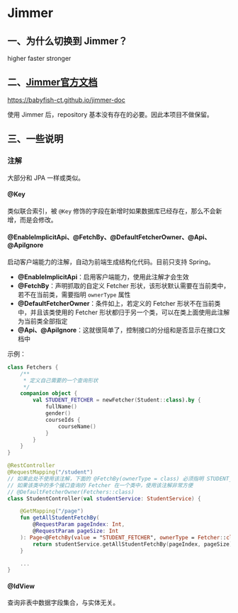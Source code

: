 # Jimmer

## 一、为什么切换到 Jimmer？

higher faster stronger

## 二、[Jimmer官方文档](https://babyfish-ct.github.io/jimmer-doc)

https://babyfish-ct.github.io/jimmer-doc

使用 Jimmer 后，repository 基本没有存在的必要。因此本项目不做保留。

## 三、一些说明

### 注解

大部分和 JPA 一样或类似。

#### @Key

类似联合索引，被 `@Key` 修饰的字段在新增时如果数据库已经存在，那么不会新增，而是会修改。

#### @EnableImplicitApi、@FetchBy、@DefaultFetcherOwner、@Api、@ApiIgnore

启动客户端能力的注解，自动为前端生成结构化代码。目前只支持 Spring。

- **@EnableImplicitApi**：启用客户端能力，使用此注解才会生效
- **@FetchBy**：声明抓取的自定义 Fetcher 形状，该形状默认需要在当前类中，若不在当前类，需要指明 `ownerType` 属性
- **@DefaultFetcherOwner**：条件如上，若定义的 Fetcher 形状不在当前类中，并且该类使用的 Fetcher
  形状都归于另一个类，可以在类上面使用此注解为当前类全部指定
- **@Api、@ApiIgnore**：这就很简单了，控制接口的分组和是否显示在接口文档中

示例：

```kotlin Fetrcher.kt
class Fetchers {
    /**
     * 定义自己需要的一个查询形状
     */
    companion object {
        val STUDENT_FETCHER = newFetcher(Student::class).by {
            fullName()
            gender()
            courseIds {
                courseName()
            }
        }
    }
}
```

```kotlin StudentController.kt
@RestController
@RequestMapping("/student")
// 如果此处不使用该注解，下面的 @FetchBy(ownerType = class) 必须指明 STUDENT_FETCHER 在哪个类中
// 如果该类中的多个接口查询的 Fetcher 在一个类中，使用该注解非常方便
// @DefaultFetcherOwner(Fetchers::class)
class StudentController(val studentService: StudentService) {

    @GetMapping("/page")
    fun getAllStudentFetchBy(
        @RequestParam pageIndex: Int,
        @RequestParam pageSize: Int
    ): Page<@FetchBy(value = "STUDENT_FETCHER", ownerType = Fetcher::class) Student> {
        return studentService.getAllStudentFetchBy(pageIndex, pageSize)
    }

    ...
}
```

#### @IdView

查询非表中数据字段集合，与实体无关。

